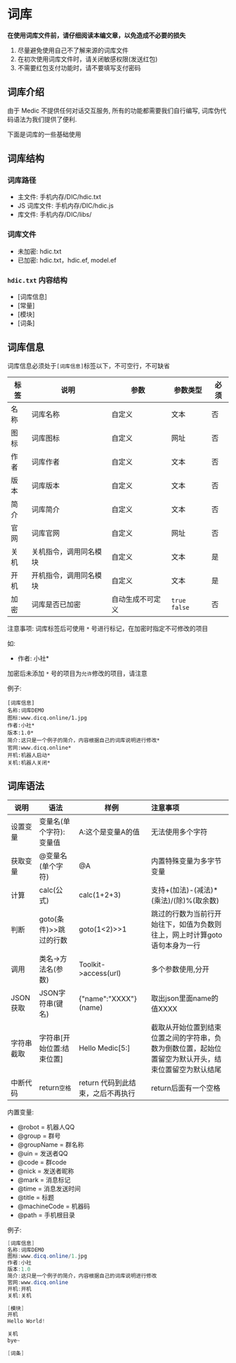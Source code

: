 # 词库
**在使用词库文件前，请仔细阅读本编文章，以免造成不必要的损失**

1. 尽量避免使用自己不了解来源的词库文件
2. 在初次使用词库文件时，请关闭敏感权限(发送红包)
3. 不需要红包支付功能时，请不要填写支付密码

## 词库介绍
由于 Medic 不提供任何对话交互服务, 所有的功能都需要我们自行编写, 词库伪代码语法为我们提供了便利.

下面是词库的一些基础使用

## 词库结构
### 词库路径
- 主文件: 手机内存/DIC/hdic.txt
- JS 词库文件: 手机内存/DIC/hdic.js
- 库文件: 手机内存/DIC/libs/

### 词库文件
- 未加密: hdic.txt
- 已加密: hdic.txt，hdic.ef, model.ef

### `hdic.txt` 内容结构
* [词库信息]
* [常量]
* [模块]
* [词条]

## 词库信息

词库信息必须处于`[词库信息]`标签以下，不可空行，不可缺省

|标签|说明|参数|参数类型|必须|
|--|--|--|--|--|
|名称|词库名称|自定义|文本|否|
|图标|词库图标|自定义|网址|否|
|作者|词库作者|自定义|文本|否|
|版本|词库版本|自定义|文本|否|
|简介|词库简介|自定义|文本|否|
|官网|词库官网|自定义|网址|否|
|关机|关机指令，调用同名模块|自定义|文本|是|
|开机|开机指令，调用同名模块|自定义|文本|是|
|加密|词库是否已加密|自动生成不可定义|`true` `false`|否|

注意事项: 词库标签后可使用 `*` 号进行标记，在加密时指定不可修改的项目

如: 

* 作者: 小社*

加密后未添加 `*` 号的项目为`允许`修改的项目，请注意

例子:
```
[词库信息]
名称:词库DEMO
图标:www.dicq.online/1.jpg
作者:小社*
版本:1.0*
简介:这只是一个例子的简介，内容根据自己的词库说明进行修改*
官网:www.dicq.online*
开机:机器人启动*
关机:机器人关闭*
```

## 词库语法
| 说明       | 语法                      | 样例                              | 注意事项                                                     |
| ---------- | ------------------------- | --------------------------------- | :----------------------------------------------------------- |
| 设置变量   | 变量名(单个字符):变量值   | A:这个是变量A的值                 | 无法使用多个字符                                             |
| 获取变量   | @变量名(单个字符)         | @A                                | 内置特殊变量为多字节变量                                     |
| 计算       | calc(公式)                | calc(1+2+3)                       | 支持+(加法)-(减法)*(乘法)/(除)%(取余数)                      |
| 判断       | goto(条件)>>跳过的行数    | goto(1<2)>>1                      | 跳过的行数为当前行开始往下，如值为负数则往上，网上时计算goto语句本身为一行 |
| 调用       | 类名->方法名(参数)        | Toolkit->access(url)              | 多个参数使用\,分开                                           |
| JSON获取   | JSON字符串(键名)          | {"name":"XXXX"}(name)             | 取出json里面name的值XXXX                                     |
| 字符串截取 | 字符串[开始位置:结束位置] | Hello Medic[5:]                   | 截取从开始位置到结束位置之间的字符串，负数为倒数位置，起始位置留空为默认开头，结束位置留空为默认结尾 |
| 中断代码   | return`空格`              | return 代码到此结束，之后不再执行 | return后面有一个空格                                         |

内置变量:

- @robot = 机器人QQ
- @group = 群号
- @groupName = 群名称
- @uin = 发送者QQ
- @code = 群code
- @nick = 发送者昵称
- @mark = 消息标记
- @time = 消息发送时间
- @title = 标题
- @machineCode = 机器码
- @path = 手机根目录

例子:
```java title="hdic.txt"
[词库信息]
名称:词库DEMO
图标:www.dicq.online/1.jpg
作者:小社
版本:1.0
简介:这只是一个例子的简介，内容根据自己的词库说明进行修改
官网:www.dicq.online
开机:开机
关机:关机

[模块]
开机
Hello World!

关机
bye~

[词条]
```
